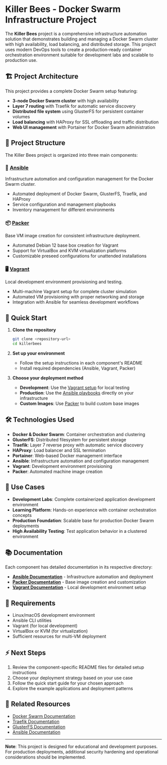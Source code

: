 # Killer Bees - Docker Swarm Infrastructure Project

The **Killer Bees** project is a comprehensive infrastructure automation solution that demonstrates building and managing a Docker Swarm cluster with high availability, load balancing, and distributed storage. This project uses modern DevOps tools to create a production-ready container orchestration environment suitable for development labs and scalable to production use.

## 🏗️ Project Architecture

This project provides a complete Docker Swarm setup featuring:

- **3-node Docker Swarm cluster** with high availability
- **Layer 7 routing** with Traefik for automatic service discovery
- **Distributed file system** using GlusterFS for persistent container volumes
- **Load balancing** with HAProxy for SSL offloading and traffic distribution
- **Web UI management** with Portainer for Docker Swarm administration

## 📁 Project Structure

The Killer Bees project is organized into three main components:

### 🔧 [Ansible](./ansible/README.md)
Infrastructure automation and configuration management for the Docker Swarm cluster.
- Automated deployment of Docker Swarm, GlusterFS, Traefik, and HAProxy
- Service configuration and management playbooks
- Inventory management for different environments

### 📦 [Packer](./packer/README.md)
Base VM image creation for consistent infrastructure deployment.
- Automated Debian 12 base box creation for Vagrant
- Support for VirtualBox and KVM virtualization platforms
- Customizable preseed configurations for unattended installations

### 🖥️ [Vagrant](./vagrant/README.md)
Local development environment provisioning and testing.
- Multi-machine Vagrant setup for complete cluster simulation
- Automated VM provisioning with proper networking and storage
- Integration with Ansible for seamless development workflows

## 🚀 Quick Start

1. **Clone the repository**
   ```bash
   git clone <repository-url>
   cd killerbees
   ```

2. **Set up your environment**
   - Follow the setup instructions in each component's README
   - Install required dependencies (Ansible, Vagrant, Packer)

3. **Choose your deployment method**
   - **Development**: Use the [Vagrant setup](./vagrant/README.md) for local testing
   - **Production**: Use the [Ansible playbooks](./ansible/README.md) directly on your infrastructure
   - **Custom Images**: Use [Packer](./packer/README.md) to build custom base images

## 🛠️ Technologies Used

- **Docker & Docker Swarm**: Container orchestration and clustering
- **GlusterFS**: Distributed filesystem for persistent storage
- **Traefik**: Layer 7 reverse proxy with automatic service discovery
- **HAProxy**: Load balancer and SSL termination
- **Portainer**: Web-based Docker management interface
- **Ansible**: Infrastructure automation and configuration management
- **Vagrant**: Development environment provisioning
- **Packer**: Automated machine image creation

## 🎯 Use Cases

- **Development Labs**: Complete containerized application development environment
- **Learning Platform**: Hands-on experience with container orchestration concepts
- **Production Foundation**: Scalable base for production Docker Swarm deployments
- **High Availability Testing**: Test application behavior in a clustered environment

## 📚 Documentation

Each component has detailed documentation in its respective directory:

- **[Ansible Documentation](./ansible/README.md)** - Infrastructure automation and deployment
- **[Packer Documentation](./packer/README.md)** - Base image creation and customization
- **[Vagrant Documentation](./vagrant/README.md)** - Local development environment setup

## 🤝 Requirements

- Linux/macOS development environment
- Ansible CLI utilities
- Vagrant (for local development)
- VirtualBox or KVM (for virtualization)
- Sufficient resources for multi-VM deployment

## ⚡ Next Steps

1. Review the component-specific README files for detailed setup instructions
2. Choose your deployment strategy based on your use case
3. Follow the quick start guide for your chosen approach
4. Explore the example applications and deployment patterns

## 🔗 Related Resources

- [Docker Swarm Documentation](https://docs.docker.com/engine/swarm/)
- [Traefik Documentation](https://doc.traefik.io/traefik/)
- [GlusterFS Documentation](https://docs.gluster.org/)
- [Ansible Documentation](https://docs.ansible.com/)

---

**Note**: This project is designed for educational and development purposes. For production deployments, additional security hardening and operational considerations should be implemented.

